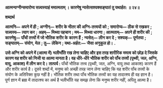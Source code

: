 **आत्मन्यग्नीन्समारोप्य सन्न्यस्याहं ममात्मताम् ।** **कारणेषु न्यसेत्सश्यक्सङ्घातं तु यथार्हत: ॥ २४॥** 

**शब्दार्थ** 

**आत्मनि—** **अपने में ही** **; अग्नीन्—** **शरीर के भीतर की अग्नि-तत्त्वयों को** **; समारोप्य—** **ठीक से रखकर** **; सन्न्यस्य—** **त्याग कर** **;** **अहम्—** **मिथ्या पहचान** **; मम—** **मिथ्या धारणा** **; आत्मताम्—** **अपने ही शरीर की** **; कारणेषु—** **पाँचों तत्त्वों में जो भौतिक शरीर के** **कारण हैं** **; न्यसेत्—** **लीन कर दे** **; सश्यक्—** **पूर्णतया** **; सङ्घातम्—** **संयोग, मेल** **; तु—** **लेकिन** **; यथा-अर्हत:—** **जैसा अनुकूल हो।** **.** 

**उसे अग्नि को अपने में (आत्मा में) भलीभाँति रख लेना चाहिए और इस तरह शारीरिक** **ममत्व को छोड़ दे जिसके कारण वह शरीर को निजी या आत्मा मानता है। वह धीरे-धीरे** **भौतिक शरीर को पाँच तत्त्वों (पृथ्वी, जल, अग्नि, वायु, आकाश) में लीन कर दे।** **तात्पर्य :** पाँचों भौतिक तत्त्व (पृथ्वी, जल, अग्नि, वायु तथा आकाश) कारण हैं और शरीर कार्य है। दूसरे शब्दों में, मनुष्य को अच्छी तरह जान लेना चाहिए कि यह शरीर पाँच तत्त्वों के संयोग के अतिरिक्त कुछ नहीं है। भौतिक शरीर तथा पाँच भौतिक तत्त्वों का यह तादात्श्य ही वह ज्ञान है। पूर्ण ज्ञान में ब्रह्म में तादात्श्य का अर्थ है भलीभाँति यह समझ लेना कि मनुष्य शरीर नहीं, अपितु आत्मा है।  